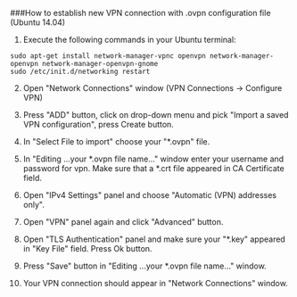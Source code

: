 ###How to establish new VPN connection with .ovpn configuration file (Ubuntu 14.04)

1. Execute the following commands in your Ubuntu terminal:
```
sudo apt-get install network-manager-vpnc openvpn network-manager-openvpn network-manager-openvpn-gnome
sudo /etc/init.d/networking restart
```

2. Open "Network Connections" window (VPN Connections -> Configure VPN)

3. Press "ADD" button, click on drop-down menu and pick "Import a saved VPN configuration", press Create button.

4. In "Select File to import" choose your "*.ovpn" file.

5. In "Editing ...your *.ovpn file name..." window enter your username and password for vpn. Make sure that a *.crt file appeared in CA Certificate field.

6. Open "IPv4 Settings" panel and choose "Automatic (VPN) addresses only".

7. Open "VPN" panel again and click "Advanced" button.

8. Open "TLS Authentication" panel and make sure your "*.key" appeared in "Key File" field. Press Ok button.

9. Press "Save" button in "Editing ...your *.ovpn file name..." window.

10. Your VPN connection should appear in "Network Connections" window.
